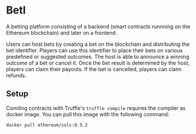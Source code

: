 # Betl

A betting platform consisting of a backend (smart contracts runnning on the Ethereum blockchain) and later on a frontend.

Users can host bets by creating a bet on the blockchain and distributing the bet identifier. Players can use this identifier to place their bets on various predefined or suggested outcomes. The host is able to announce a winning outcome of a bet or cancel it. Once the bet result is determined by the host, players can claim their payouts. If the bet is cancelled, players can claim refunds.

## Setup

Comiling contracts with Truffle's `truffle compile` requires the compiler as docker image. You can pull this image with the following command:

```sh
docker pull ethereum/solc:0.5.2
```
